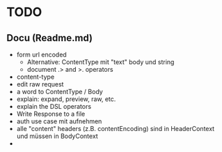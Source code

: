 
# TODO

## Docu (Readme.md)
* form url encoded
    * Alternative: ContentType mit "text" body und string
    * document .> and >. operators
* content-type
* edit raw request
* a word to ContentType / Body
* explain: expand, preview, raw, etc.
* explain the DSL operators
* Write Response to a file
* auth use case mit aufnehmen
* alle "content" headers (z.B. contentEncoding) sind in HeaderContext und müssen in BodyContext
* 